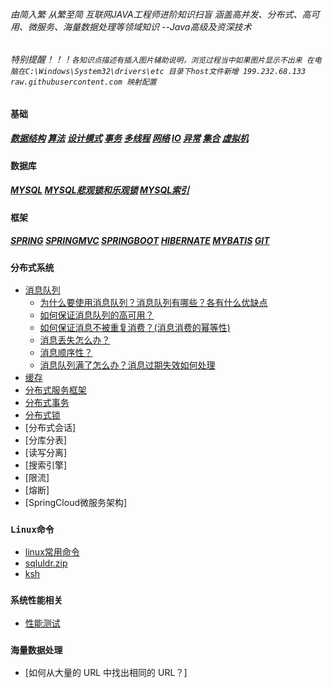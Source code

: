 ###### 由简入繁 从繁至简 互联网JAVA工程师进阶知识扫盲 涵盖高并发、分布式、高可用、微服务、海量数据处理等领域知识 --Java高级及资深技术
###### 特别提醒！！！`各知识点描述有插入图片辅助说明，浏览过程当中如果图片显示不出来 在电脑在C:\Windows\System32\drivers\etc 目录下host文件新增 199.232.68.133 raw.githubusercontent.com 映射配置`

### `基础`
##### [数据结构](./doc/数据结构.md)  [算法](./doc/算法.md)  [设计模式](./doc/设计模式.md)  [事务](./doc/事务.md)  [多线程](./doc/多线程.md)  [网络](./doc/网络.md)  [IO](./doc/IO.md)  [异常](./doc/异常.md)  [集合](./doc/Java基础及集合.md)   [虚拟机](./doc/jvm.md)
### `数据库`
##### [MYSQL](./doc/mysql.md)  [MYSQL悲观锁和乐观锁](./doc/悲观锁和乐观锁.md)  [MYSQL索引](./doc/mysql索引.md)
### `框架` 
##### [SPRING](./doc/Spring.md)  [SPRINGMVC](./doc/SpringMVC.md)  [SPRINGBOOT](./doc/SpringBoot.md)  [HIBERNATE](./doc/Hibernate.md)  [MYBATIS](./doc/MyBatis.md)  [GIT](./doc/git.md)
### `分布式系统`
- [消息队列](./doc/消息队列.md)
    - [为什么要使用消息队列？消息队列有哪些？各有什么优缺点](./doc/消息队列.md)
    - [如何保证消息队列的高可用？](./doc/MQ集群.md)
    - [如何保证消息不被重复消费？(消息消费的幂等性)](./doc/消息幂等性.md)
    - [消息丢失怎么办？](./doc/消息丢失.md)
    - [消息顺序性？](./doc/消息消费顺序.md)
    - [消息队列满了怎么办？消息过期失效如何处理](./doc/消息过期失效.md)
- [缓存](./doc/缓存.md)
- [分布式服务框架](./linux常用命令.md)
- [分布式事务](./linux常用命令.md)
- [分布式锁](./doc/分布式锁.md)
- [分布式会话]
- [分库分表]
- [读写分离]
- [搜索引擎]
- [限流]
- [熔断]
- [SpringCloud微服务架构]

### `Linux命令`
- [linux常用命令](./doc/linux.md)
- [sqluldr.zip](./doc/sqluldr.zip)
- [ksh](./doc/ksh-20120801-37.el6_9.x86_64.rpm)
### `系统性能相关`
- [性能测试](./doc/性能测试指标.md)
### `海量数据处理`
- [如何从大量的 URL 中找出相同的 URL？]
